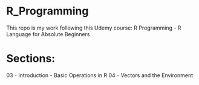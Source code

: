 # R_Programming  
  
This repo is my work following this Udemy course: 
R Programming - R Language for Absolute Beginners  
  
# Sections:  
03 - Introduction - Basic Operations in R
04 - Vectors and the Environment
